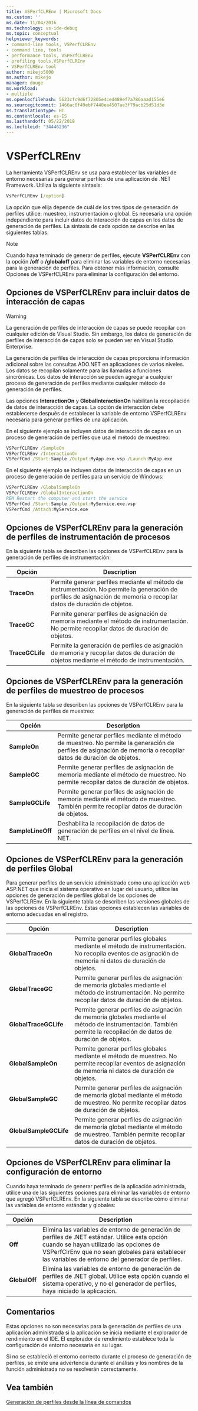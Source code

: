 ```yaml
---
title: VSPerfCLREnv | Microsoft Docs
ms.custom: ''
ms.date: 11/04/2016
ms.technology: vs-ide-debug
ms.topic: conceptual
helpviewer_keywords:
- command-line tools, VSPerfCLREnv
- command line, tools
- performance tools, VSPerfCLREnv
- profiling tools,VSPerfCLREnv
- VSPerfCLREnv tool
author: mikejo5000
ms.author: mikejo
manager: douge
ms.workload:
- multiple
ms.openlocfilehash: 5623cfc9d6f72805e4ced489ef7a786aaad155e6
ms.sourcegitcommit: 1466ac0f49ebf7448ea4507ae3f79acb25d51d3e
ms.translationtype: HT
ms.contentlocale: es-ES
ms.lasthandoff: 05/22/2018
ms.locfileid: "34446236"
---
```

# <a name="vsperfclrenv"></a>VSPerfCLREnv

La herramienta VSPerfCLREnv se usa para establecer las variables de entorno necesarias para generar perfiles de una aplicación de .NET Framework. Utiliza la siguiente sintaxis:

```cmd
VsPerfCLREnv [/option]
```

La opción que elija depende de cuál de los tres tipos de generación de perfiles utilice: muestreo, instrumentación o global. Es necesaria una opción independiente para incluir datos de interacción de capas en los datos de generación de perfiles. La sintaxis de cada opción se describe en las siguientes tablas.

> [!NOTE]
> Cuando haya terminado de generar de perfiles, ejecute **VSPerfCLREnv** con la opción **/off** o **/globaloff** para eliminar las variables de entorno necesarias para la generación de perfiles. Para obtener más información, consulte Opciones de VSPerfCLREnv para eliminar la configuración del entorno.

## <a name="vsperfclrenv-options-for-including-tier-interaction-data"></a>Opciones de VSPerfCLREnv para incluir datos de interacción de capas

> [!WARNING]
> La generación de perfiles de interacción de capas se puede recopilar con cualquier edición de Visual Studio. Sin embargo, los datos de generación de perfiles de interacción de capas solo se pueden ver en Visual Studio Enterprise.

La generación de perfiles de interacción de capas proporciona información adicional sobre las consultas ADO.NET en aplicaciones de varios niveles. Los datos se recopilan solamente para las llamadas a funciones sincrónicas. Los datos de interacción se pueden agregar a cualquier proceso de generación de perfiles mediante cualquier método de generación de perfiles.

Las opciones **InteractionOn** y **GlobalInteractionOn** habilitan la recopilación de datos de interacción de capas. La opción de interacción debe establecerse después de establecer la variable de entorno VSPerfCLREnv necesaria para generar perfiles de una aplicación.

En el siguiente ejemplo se incluyen datos de interacción de capas en un proceso de generación de perfiles que usa el método de muestreo:

```cmd
VSPerfCLREnv /SampleOn
VSPerfCLREnv /InteractionOn
VSPerfCmd /Start:Sample /Output:MyApp.exe.vsp /Launch:MyApp.exe
```

En el siguiente ejemplo se incluyen datos de interacción de capas en un proceso de generación de perfiles para un servicio de Windows:

```cmd
VSPerfCLREnv /GlobalSampleOn
VSPerfCLREnv /GlobalInteractionOn
REM Restart the computer and start the service
VSPerfCmd /Start:Sample /Output:MyService.exe.vsp 
VSPerfCmd /Attach:MyService.exe
```

## <a name="vsperfclrenv-options-for-process-instrumentation-profiling"></a>Opciones de VSPerfCLREnv para la generación de perfiles de instrumentación de procesos

En la siguiente tabla se describen las opciones de VSPerfCLREnv para la generación de perfiles de instrumentación:

|Opción|Description|
|------------|-----------------|
|**TraceOn**|Permite generar perfiles mediante el método de instrumentación. No permite la generación de perfiles de asignación de memoria o recopilar datos de duración de objetos.|
|**TraceGC**|Permite generar perfiles de asignación de memoria mediante el método de instrumentación. No permite recopilar datos de duración de objetos.|
|**TraceGCLife**|Permite la generación de perfiles de asignación de memoria y recopilar datos de duración de objetos mediante el método de instrumentación.|

## <a name="vsperfclrenv-options-for-process-sampling-profiling"></a>Opciones de VSPerfCLREnv para la generación de perfiles de muestreo de procesos

En la siguiente tabla se describen las opciones de VSPerfCLREnv para la generación de perfiles de muestreo:

|Opción|Description|
|------------|-----------------|
|**SampleOn**|Permite generar perfiles mediante el método de muestreo. No permite la generación de perfiles de asignación de memoria o recopilar datos de duración de objetos.|
|**SampleGC**|Permite generar perfiles de asignación de memoria mediante el método de muestreo. No permite recopilar datos de duración de objetos.|
|**SampleGCLife**|Permite generar perfiles de asignación de memoria mediante el método de muestreo. También permite recopilar datos de duración de objetos.|
|**SampleLineOff**|Deshabilita la recopilación de datos de generación de perfiles en el nivel de línea. NET.|

## <a name="vsperfclrenv-options-for-global-profiling"></a>Opciones de VSPerfCLREnv para la generación de perfiles Global

Para generar perfiles de un servicio administrado como una aplicación web ASP.NET que inicia el sistema operativo en lugar del usuario, utilice las opciones de generación de perfiles global de las opciones de VSPerfCLREnv. En la siguiente tabla se describen las versiones globales de las opciones de VSPerfCLREnv. Estas opciones establecen las variables de entorno adecuadas en el registro.

|Opción|Description|
|------------|-----------------|
|**GlobalTraceOn**|Permite generar perfiles globales mediante el método de instrumentación. No recopila eventos de asignación de memoria ni datos de duración de objetos.|
|**GlobalTraceGC**|Permite generar perfiles de asignación de memoria globales mediante el método de instrumentación. No permite recopilar datos de duración de objetos.|
|**GlobalTraceGCLife**|Permite generar perfiles de asignación de memoria globales mediante el método de instrumentación. También permite la recopilación de datos de duración de objetos.|
|**GlobalSampleOn**|Permite generar perfiles globales mediante el método de muestreo. No permite recopilar eventos de asignación de memoria ni datos de duración de objetos.|
|**GlobalSampleGC**|Permite generar perfiles de asignación de memoria global mediante el método de muestreo. No permite recopilar datos de duración de objetos.|
|**GlobalSampleGCLife**|Permite generar perfiles de asignación de memoria global mediante el método de muestreo. También permite recopilar datos de duración de objetos.|

## <a name="vsperfclrenv-options-to-delete-environment-settings"></a>Opciones de VSPerfCLREnv para eliminar la configuración de entorno

 Cuando haya terminado de generar perfiles de la aplicación administrada, utilice una de las siguientes opciones para eliminar las variables de entorno que agregó VSPerfCLREnv. En la siguiente tabla se describe cómo eliminar las variables de entorno estándar y globales:

|Opción|Description|
|------------|-----------------|
|**Off**|Elimina las variables de entorno de generación de perfiles de .NET estándar. Utilice esta opción cuando se hayan utilizado las opciones de VSPerfClrEnv que no sean globales para establecer las variables de entorno del generador de perfiles.|
|**GlobalOff**|Elimina las variables de entorno de generación de perfiles de .NET global. Utilice esta opción cuando el sistema operativo, y no el generador de perfiles, haya iniciado la aplicación.|

## <a name="remarks"></a>Comentarios

Estas opciones no son necesarias para la generación de perfiles de una aplicación administrada si la aplicación se inicia mediante el explorador de rendimiento en el IDE. El explorador de rendimiento establece toda la configuración de entorno necesaria en su lugar.

Si no se estableció el entorno correcto durante el proceso de generación de perfiles, se emite una advertencia durante el análisis y los nombres de la función administrada no se resolverán correctamente.

## <a name="see-also"></a>Vea también

[Generación de perfiles desde la línea de comandos](../profiling/using-the-profiling-tools-from-the-command-line.md)